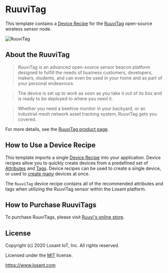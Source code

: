 # RuuviTag
This template contains a [Device Recipe](https://~exportplaceholderid-docs-url~/devices/device-recipes/) for the [RuuviTag](https://ruuvi.com/ruuvitag-specs/) open-source wireless sensor node.

![RuuviTag](https://~exportplaceholderid-files-domain~/~exportplaceholderid-application-libraryDevicesRecipesRuuviTag-0~/template/ruuvitag.png)

## About the RuuviTag

> RuuviTag is an advanced open-source sensor beacon platform designed to fulfill the needs of business customers, developers, makers, students, and can even be used in your home and as part of your personal endeavours.

> The device is set up to work as soon as you take it out of its box and is ready to be deployed to where you need it.

> Whether you need a beehive monitor in your backyard, or an industrial mesh network asset tracking system, RuuviTag gets you covered.

For more details, see the [RuuviTag product page](https://ruuvi.com/ruuvitag-specs/).

## How to Use a Device Recipe
This template imports a single [Device Recipe](https://~exportplaceholderid-docs-url~/devices/device-recipes/) into your application. Device recipes allow you to quickly create devices from a predefined set of [Attributes](https://~exportplaceholderid-docs-url~/devices/attributes/) and [Tags](https://~exportplaceholderid-docs-url~/devices/overview/#device-tags). Device recipes can be used to create a single device, or used to [create many](https://~exportplaceholderid-docs-url~/devices/device-recipes/#bulk-device-creation) devices at once.

The `RuuviTag` device recipe contains all of the recommended attributes and tags when utilizing the RuuviTag sensor within the Losant platform.

## How to Purchase RuuviTags
To purchase RuuviTags, please visit [Ruuvi's online store](https://shop.ruuvi.com/product/ruuvitag-1-pack/).

## License

Copyright (c) 2020 Losant IoT, Inc. All rights reserved.

Licensed under the [MIT](https://github.com/Losant/losant-templates/blob/master/LICENSE.txt) license.

https://www.losant.com